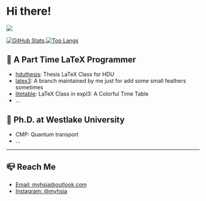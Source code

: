 # Hi there!

![](https://github-profile-summary-cards.vercel.app/api/cards/profile-details?username=myhsia&theme=transparent)

<a href="https://github.com/myhsia">
  <img align="center" alt="GitHub Stats" src="https://github-readme-stats.vercel.app/api?theme=radical&username=myhsia&show_icons=true&include_all_commits=true" />
</a>
<a href="https://github.com/myhsia">
  <img align="center" alt="Top Langs" src="https://github-readme-stats.vercel.app/api/top-langs/?theme=radical&username=myhsia&layout=compact" />
</a>

## 👀 A Part Time LaTeX Programmer
- [hduthesis](https://github.com/myhsia/hduthesis): Thesis LaTeX Class for HDU
- [latex3](https://github.com/myhsia/latex3): A branch maintained by me just for add some small feathers sometimes
- [litetable](https://github.com/myhsia/litetable): LaTeX Class in expl3: A Colorful Time Table
- ...

## 📝 Ph.D. at Westlake University
- CMP: Quantum transport
- ...

---

## 📪 Reach Me
- [Email: myhsia@outlook.com](mailto:myhsia@outlook.com)
- [Instagram: @myhsia](instagram.com/myhsia)
